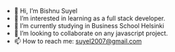 - 👋 Hi, I’m Bishnu Suyel
- 👀 I’m interested in learning as a full stack developer.
- 🌱 I’m currently studying in Business School Helsinki
- 💞️ I’m looking to collaborate on any javascript project.
- 📫 How to reach me: suyel2007@gmail.com
  
<!---
Bis10/Bis10 is a ✨ special ✨ repository because its `README.md` (this file) appears on your GitHub profile.
You can click the Preview link to take a look at your changes.
--->
